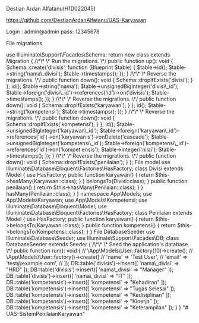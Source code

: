 <a name="br1"></a> 

 Destian Ardan Alfatanu(H1D022045)

https://github.com/DestianArdanAlfatanu/UAS-Karyawan



<a name="br2"></a> 



<a name="br3"></a> 



<a name="br4"></a> 

Login : admin@admin pass: 12345678

File migrations

<?php

use Illuminate\Database\Migrations\Migration;

use Illuminate\Database\Schema\Blueprint;



<a name="br5"></a> 

use Illuminate\Support\Facades\Schema;

return new class extends Migration

{

/\*\*

\* Run the migrations.

\*/

public function up(): void

{

Schema::create('divisis', function (Blueprint $table) {

$table->id();

$table->string('nama\_divisi');

$table->timestamps();

});

}

/\*\*

\* Reverse the migrations.

\*/

public function down(): void

{

Schema::dropIfExists('divisi');

}

};



<a name="br6"></a> 

<?php

use Illuminate\Database\Migrations\Migration;

use Illuminate\Database\Schema\Blueprint;

use Illuminate\Support\Facades\Schema;

return new class extends Migration

{

/\*\*

\* Run the migrations.

\*/

public function up(): void

{

Schema::create('karyawans', function (Blueprint $table) {

$table->id();

$table->string('nama');

$table->unsignedBigInteger('divisi\_id');

$table->foreign('divisi\_id')->references('id')->on('divisis');

$table->timestamps();

});

}

/\*\*

\* Reverse the migrations.

\*/

public function down(): void



<a name="br7"></a> 

{

Schema::dropIfExists('karyawan');

}

};

<?php

use Illuminate\Database\Migrations\Migration;

use Illuminate\Database\Schema\Blueprint;

use Illuminate\Support\Facades\Schema;

return new class extends Migration

{

/\*\*

\* Run the migrations.

\*/

public function up(): void

{

Schema::create('kompetensis', function (Blueprint $table) {

$table->id();

$table->string('kompetensi');

$table->timestamps();

});

}



<a name="br8"></a> 

/\*\*

\* Reverse the migrations.

\*/

public function down(): void

{

Schema::dropIfExists('kompetensi');

}

};

<?php

use Illuminate\Database\Migrations\Migration;

use Illuminate\Database\Schema\Blueprint;

use Illuminate\Support\Facades\Schema;

return new class extends Migration

{

/\*\*

\* Run the migrations.

\*/

public function up(): void

{

Schema::create('penilaians', function (Blueprint $table) {

$table->id();

$table->unsignedBigInteger('karyawan\_id');



<a name="br9"></a> 

$table->foreign('karyawan\_id')->references('id')->on('karyawan

s')->onDelete('cascade');

$table->unsignedBigInteger('kompetensi\_id');

$table->foreign('kompetensi\_id')->references('id')->on('kompet

ensis');

$table->integer('nilai');

$table->timestamps();

});

}

/\*\*

\* Reverse the migrations.

\*/

public function down(): void

{

Schema::dropIfExists('penilaian');

}

};

File model

<?php

namespace App\Models;

use App\Models\Karyawan;

use Illuminate\Database\Eloquent\Model;



<a name="br10"></a> 

use Illuminate\Database\Eloquent\Factories\HasFactory;

class Divisi extends Model

{

use HasFactory;

public function karyawan()

{

return $this->hasMany(Karyawan::class);

}

}

<?php

namespace App\Models;

use App\Models\Divisi;

use Illuminate\Database\Eloquent\Model;

use Illuminate\Database\Eloquent\Factories\HasFactory;

class Karyawan extends Model

{

use HasFactory;

public function divisi()

{

return $this->belongsTo(Divisi::class);



<a name="br11"></a> 

}

public function penilaian()

{

return $this->hasMany(Penilaian::class);

}

}

<?php

namespace App\Models;

use Illuminate\Database\Eloquent\Factories\HasFactory;

use Illuminate\Database\Eloquent\Model;

class Kompetensi extends Model

{

use HasFactory;

public function penilaian()

{

return $this->hasMany(Penilaian::class);

}

}

<?php



<a name="br12"></a> 

namespace App\Models;

use App\Models\Karyawan;

use App\Models\Kompetensi;

use Illuminate\Database\Eloquent\Model;

use Illuminate\Database\Eloquent\Factories\HasFactory;

class Penilaian extends Model

{

use HasFactory;

public function karyawan()

{

return $this->belongsTo(Karyawan::class);

}

public function kompetensi()

{

return $this->belongsTo(Kompetensi::class);

}

}

File DatabaseSeeder

<?php

namespace Database\Seeders;

// use Illuminate\Database\Console\Seeds\WithoutModelEvents;



<a name="br13"></a> 

use Illuminate\Database\Seeder;

use Illuminate\Support\Facades\DB;

class DatabaseSeeder extends Seeder

{

/\*\*

\* Seed the application's database.

\*/

public function run(): void

{

// \App\Models\User::factory(10)->create();

// \App\Models\User::factory()->create([

// 'name' => 'Test User',

// 'email' => 'test@example.com',

// ]);

DB::table('divisis')->insert([

'nama\_divisi' => "HRD"

]);

DB::table('divisis')->insert([

'nama\_divisi' => "Manager"

]);

DB::table('divisis')->insert([

'nama\_divisi' => "IT"

]);



<a name="br14"></a> 

DB::table('kompetensis')->insert([

'kompetensi' => "Kehadiran"

]);

DB::table('kompetensis')->insert([

'kompetensi' => "Tugas Selesai"

]);

DB::table('kompetensis')->insert([

'kompetensi' => "Kedisiplinan"

]);

DB::table('kompetensis')->insert([

'kompetensi' => "Kinerja"

]);

DB::table('kompetensis')->insert([

'kompetensi' => "Keterampilan"

]);

}

}

"# UAS-SistemPenilaianKaryawan" 
